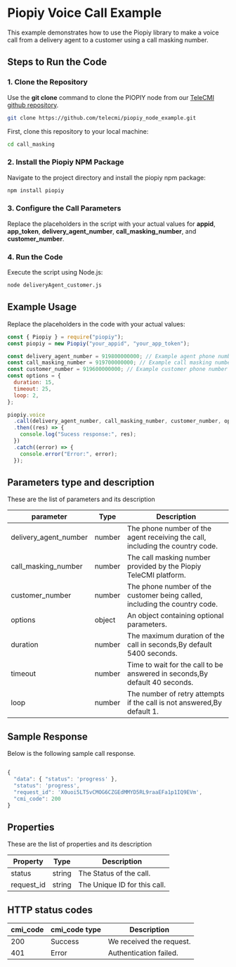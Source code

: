 # Piopiy Voice Call Example

This example demonstrates how to use the Piopiy library to make a voice call from a delivery agent to a customer using a call masking number.

## Steps to Run the Code

### 1. Clone the Repository

Use the **git clone** command to clone the PIOPIY node from our <a href="https://github.com/telecmi/piopiy_node_example" target="_blank">TeleCMI github repository</a>.

```bash
git clone https://github.com/telecmi/piopiy_node_example.git
```

First, clone this repository to your local machine:

```sh
cd call_masking
```

### 2. Install the Piopiy NPM Package

Navigate to the project directory and install the piopiy npm package:

```sh
npm install piopiy
```

### 3. Configure the Call Parameters

Replace the placeholders in the script with your actual values for **appid**, **app_token**, **delivery_agent_number**, **call_masking_number**, and **customer_number**.

### 4. Run the Code

Execute the script using Node.js:

```sh
node deliveryAgent_customer.js
```

## Example Usage

Replace the placeholders in the code with your actual values:

```javascript
const { Piopiy } = require("piopiy");
const piopiy = new Piopiy("your_appid", "your_app_token");

const delivery_agent_number = 919800000000; // Example agent phone number
const call_masking_number = 919700000000; // Example call masking number
const customer_number = 919600000000; // Example customer phone number
const options = {
  duration: 15,
  timeout: 25,
  loop: 2,
};

piopiy.voice
  .call(delivery_agent_number, call_masking_number, customer_number, options)
  .then((res) => {
    console.log("Sucess response:", res);
  })
  .catch((error) => {
    console.error("Error:", error);
  });
```

## Parameters type and description

These are the list of parameters and its description

| parameter             | Type   | Description                                                                   |
| --------------------- | ------ | ----------------------------------------------------------------------------- |
| delivery_agent_number | number | The phone number of the agent receiving the call, including the country code. |
| call_masking_number   | number | The call masking number provided by the Piopiy TeleCMI platform.              |
| customer_number       | number | The phone number of the customer being called, including the country code.    |
| options               | object | An object containing optional parameters.                                     |
| duration              | number | The maximum duration of the call in seconds,By default 5400 seconds.          |
| timeout               | number | Time to wait for the call to be answered in seconds,By default 40 seconds.    |
| loop                  | number | The number of retry attempts if the call is not answered,By default 1.        |

## Sample Response

Below is the following sample call response.

```javascript

{
  "data": { "status": 'progress' },
  "status": 'progress',
  "request_id": 'X0uoi5LT5vCMOG6CZGEdMMYD5RL9raaEFa1p1IQ9EVm',
  "cmi_code": 200
}

```

## Properties

These are the list of properties and its description

| Property   | Type   | Description                  |
| ---------- | ------ | ---------------------------- |
| status     | string | The Status of the call.      |
| request_id | string | The Unique ID for this call. |

## HTTP status codes

| cmi_code | cmi_code type | Description              |
| -------- | ------------- | ------------------------ |
| 200      | Success       | We received the request. |
| 401      | Error         | Authentication failed.   |